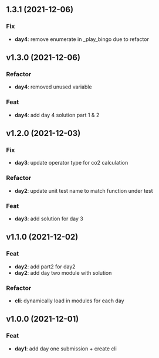 ## 1.3.1 (2021-12-06)

### Fix

- **day4**: remove enumerate in _play_bingo due to refactor

## v1.3.0 (2021-12-06)

### Refactor

- **day4**: removed unused variable

### Feat

- **day4**: add day 4 solution part 1 & 2

## v1.2.0 (2021-12-03)

### Fix

- **day3**: update operator type for co2 calculation

### Refactor

- **day2**: update unit test name to match function under test

### Feat

- **day3**: add solution for day 3

## v1.1.0 (2021-12-02)

### Feat

- **day2**: add part2 for day2
- **day2**: add day two module with solution

### Refactor

- **cli**: dynamically load in modules for each day

## v1.0.0 (2021-12-01)

### Feat

- **day1**: add day one submission + create cli
